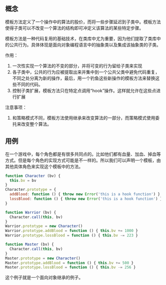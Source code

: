 ## 概念

模板方法定义了一个操作中的算法的股价，而将一些步骤延迟到子类中。模板方法使得子类可以不改变一个算法的结构即可冲定义该算法的某些特定步骤。

模板方法是一种代码复用的基础技术，在类库中尤为重要，因为他们提取了类库中的公共行为。具体体现是面向对象编程语言中的抽象类以及集成该抽象类的子类。

作用：

1. 一次性实现一个算法的不变的部分，并将可变的行为留给子类来实现
2. 各子类中，公共的行为应被提取出来并集中到一个公共父类中避免代码重复，不同之处分离为新的操作，最后，用一个钓鱼这些新操作的模板方法来替换这些不同的代码。
3. 控制子类扩展，模板方法只在特定点调用“hook”操作。这样就允许在这些点进行扩展

注意事项：

1. 和策略模式不同，模板方法使用继承来改变算法的一部分，而策略模式使用委托来改变整个算法。

## 用例

在一个游戏中，每个角色都是有很多共同点的。比如他们都有血量、加血、掉血等方式。但是每个角色的实现方式可能是不一样的。所以我们可以声明一个模板，由其他具体角色来实现这个模板中的方法。

```javascript
function Character (bv) {
  this.bv = bv
}
Character.prototype = {
  addBlood: function () { throw new Error('this is a hook function') },
  lossBlood: function () { throw new Error('this is a hook function') }
}

function Warrior (bv) {
  Character.call(this, bv)
}
Warrior.prototype = new Character()
Warrior.prototype.addBlood = function () { this.bv += 1000 }
Warrior.prototype.lossBlood = function () { this.bv -= 223 }

function Master (bv) {
  Character.call(this, bv)
}
Master.prototype = new Character()
Master.prototype.addBlood = function () { this.bv += 500 }
Master.prototype.lossBlood = function () { this.bv -= 256 }
```

这个例子就是一个面向对象继承的例子。